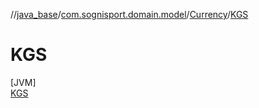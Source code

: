 //[java_base](../../../../index.md)/[com.sognisport.domain.model](../../index.md)/[Currency](../index.md)/[KGS](index.md)

# KGS

[JVM]\
[KGS](index.md)

